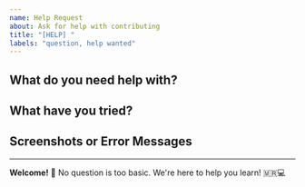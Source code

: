 ```yaml
---
name: Help Request
about: Ask for help with contributing
title: "[HELP] "
labels: "question, help wanted"
---
```


## What do you need help with?

<!-- Example: "I want to fix a typo but don't know how to create a PR" -->
<!-- Example: "I want to add a new section to the homepage" -->

## What have you tried?

<!-- Share any commands you ran or what you attempted -->
<!-- It's okay if you haven't tried anything yet! -->

## Screenshots or Error Messages

<!-- If you got an error, paste it here or add a screenshot -->

---

**Welcome!** 🎉 No question is too basic. We're here to help you learn! 🇲🇷💻
